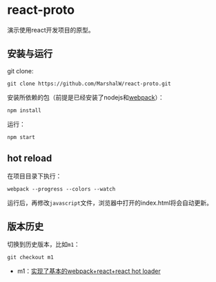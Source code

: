 # react-proto

演示使用react开发项目的原型。

## 安装与运行

git clone:

```
git clone https://github.com/MarshalW/react-proto.git
```

安装所依赖的包（前提是已经安装了nodejs和[webpack](https://webpack.github.io/)）：

```
npm install
```

运行：

```
npm start
```

## hot reload

在项目目录下执行：

```
webpack --progress --colors --watch
```

运行后，再修改`javascript`文件，浏览器中打开的index.html将会自动更新。

## 版本历史

切换到历史版本，比如`m1`：

```
git checkout m1
```

* m1：[实现了基本的webpack+react+react hot loader](http://marshal.ohtly.com/2015/09/06/setting-up-webpack-for-react-and-hot-reload/)

